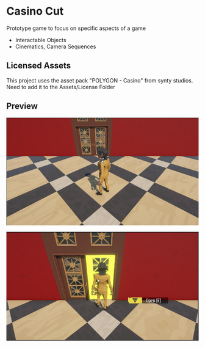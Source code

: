 # Casino Cut
Prototype game to focus on specific aspects of a game
* Interactable Objects
* Cinematics, Camera Sequences

## Licensed Assets
This project uses the asset pack "POLYGON - Casino" from synty studios. Need to add it to the Assets/License Folder


## Preview
![alt text](image.png)

![alt text](image-1.png)